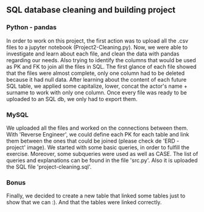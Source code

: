 ## SQL database cleaning and building project

### Python - pandas
In order to work on this project, the first action was to upload all the .csv files to a jupyter notebook (Project2-Cleaning.py). Now, we were able to investigate and learn about each file, and clean the data with pandas regarding our needs. Also trying to identify the columns that would be used as PK and FK to join all the files in SQL.
The first glance of each file showed that the files were almost complete, only one column had to be deleted because it had null data. After learning about the content of each future SQL table, we applied some capitalize, lower, concat the actor's name + surname to work with only one column. Once every file was ready to be uploaded to an SQL db, we only had to export them. 

### MySQL
We uploaded all the files and worked on the connections between them. With 'Reverse Engineer', we could define each PK for each table and link them between the ones that could be joined (please check de 'ERD - project' image). We started with some basic queries, in order to fulfill the exercise. Moreover, some subqueries were used as well as CASE. The list of queries and explanations can be found in the file 'src.py'. Also it is uploaded the SQL file 'project-cleaning.sql'.

### Bonus
Finally, we decided to create a new table that linked some tables just to show that we can :). And that the tables were linked correctly.
